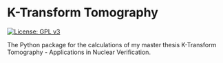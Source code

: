 # K-Transform Tomography
[![License: GPL v3](https://img.shields.io/badge/License-GPLv3-blue.svg)](https://www.gnu.org/licenses/gpl-3.0)

The Python package for the calculations of my master thesis K-Transform Tomography - Applications in Nuclear Verification.
